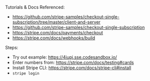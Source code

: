 Tutorials & Docs Referenced:

 * https://github.com/stripe-samples/checkout-single-subscription/tree/master/client-and-server
 * https://github.com/stripe-samples/checkout-single-subscription
 * https://stripe.com/docs/payments/checkout
 * https://stripe.com/docs/webhooks/build

Steps:

 * Try out example: https://4iupj.sse.codesandbox.io/
 * Enter numbers from: https://stripe.com/docs/testing#cards
 * Install Stripe CLI: https://stripe.com/docs/stripe-cli#install
 * `stripe login`


